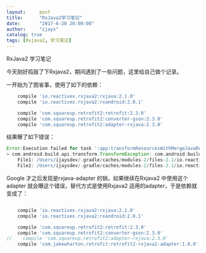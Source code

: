 ```yaml
---
layout:     post
title:      "RxJava2学习笔记"
date:       "2017-6-20 20:00:00"
author:     "ijays"
catalog: true
tags: [Rxjava2, 学习笔记]
---
```

RxJava2 学习笔记

今天刚好捣鼓了下Rxjava2，期间遇到了一些问题，这里给自己做个记录。

一开始为了图省事，使用了如下的依赖：

```groovy
    compile 'io.reactivex.rxjava2:rxjava:2.1.0'
    compile 'io.reactivex.rxjava2:rxandroid:2.0.1'

    compile 'com.squareup.retrofit2:retrofit:2.3.0'
    compile 'com.squareup.retrofit2:converter-gson:2.3.0'
    compile 'com.squareup.retrofit2:adapter-rxjava:2.3.0'
```

结果曝了如下错误：

```groovy
Error:Execution failed for task ':app:transformResourcesWithMergeJavaResForDebug'.
> com.android.build.api.transform.TransformException: com.android.builder.packaging.DuplicateFileException: Duplicate files copied in APK META-INF/rxjava.properties
  	File1: /Users/ijaysdev/.gradle/caches/modules-2/files-2.1/io.reactivex/rxjava/1.3.0/af000bec2036a2a9d07197c4b03b8966bfc60b03/rxjava-1.3.0.jar
  	File2: /Users/ijaysdev/.gradle/caches/modules-2/files-2.1/io.reactivex.rxjava2/rxjava/2.1.0/2fdf84dedcaaeabb9d70cde9dbb8aad4eccb80a1/rxjava-2.1.0.jar
```

Google 才之后发现是rxjava-adapter 的锅，如果继续在Rxjava2 中使用这个adapter 就会曝这个错误，替代方式是使用Rxjava2 适用的adapter，于是依赖就变成了：

```groovy

    compile 'io.reactivex.rxjava2:rxjava:2.1.0'
    compile 'io.reactivex.rxjava2:rxandroid:2.0.1'

    compile 'com.squareup.retrofit2:retrofit:2.3.0'
    compile 'com.squareup.retrofit2:converter-gson:2.3.0'
//    compile 'com.squareup.retrofit2:adapter-rxjava:2.3.0'
    compile 'com.jakewharton.retrofit:retrofit2-rxjava2-adapter:1.0.0'
```

